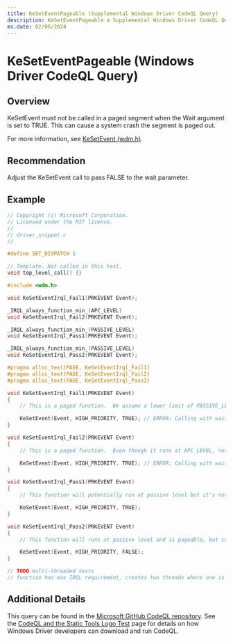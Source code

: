 ```yaml
---
title: KeSetEventPageable (Supplemental Windows Driver CodeQL Query)
description: KeSetEventPageable a Supplemental Windows Driver CodeQL Query
ms.date: 02/06/2024
---
```


# KeSetEventPageable (Windows Driver CodeQL Query)

## Overview

KeSetEvent must not be called in a paged segment when the Wait argument is set to TRUE.  This can cause a system crash the segment is paged out.

For more information, see [KeSetEvent (wdm.h)](/windows-hardware/drivers/ddi/wdm/nf-wdm-kesetevent).

## Recommendation

Adjust the KeSetEvent call to pass FALSE to the wait parameter.

## Example

```cpp
// Copyright (c) Microsoft Corporation.
// Licensed under the MIT license.
//
// driver_snippet.c
//

#define SET_DISPATCH 1

// Template. Not called in this test.
void top_level_call() {}

#include <wdm.h>

void KeSetEventIrql_Fail1(PRKEVENT Event);

_IRQL_always_function_min_(APC_LEVEL) 
void KeSetEventIrql_Fail2(PRKEVENT Event);

_IRQL_always_function_min_(PASSIVE_LEVEL) 
void KeSetEventIrql_Pass1(PRKEVENT Event);

_IRQL_always_function_min_(PASSIVE_LEVEL) 
void KeSetEventIrql_Pass2(PRKEVENT Event);

#pragma alloc_text(PAGE, KeSetEventIrql_Fail1)
#pragma alloc_text(PAGE, KeSetEventIrql_Fail2)
#pragma alloc_text(PAGE, KeSetEventIrql_Pass2)

void KeSetEventIrql_Fail1(PRKEVENT Event)
{
    // This is a paged function.  We assume a lower limit of PASSIVE_LEVEL and an upper limit of APC_LEVEL on the IRQL.

    KeSetEvent(Event, HIGH_PRIORITY, TRUE); // ERROR: Calling with wait set to TRUE in a pageable context
}

void KeSetEventIrql_Fail2(PRKEVENT Event)
{
    // This is a paged function.  Even though it runs at APC_LEVEL, not PASSIVE_LEVEL, that's still an error.

    KeSetEvent(Event, HIGH_PRIORITY, TRUE); // ERROR: Calling with wait set to TRUE in a pageable context
}

void KeSetEventIrql_Pass1(PRKEVENT Event)
{
    // This function will potentially run at passive level but it's not pageable, so there's no issue.

    KeSetEvent(Event, HIGH_PRIORITY, TRUE);
}

void KeSetEventIrql_Pass2(PRKEVENT Event)
{
    // This function will runs at passive level and is pageable, but correctly uses FALSE in its call to KeSetEvent.

    KeSetEvent(Event, HIGH_PRIORITY, FALSE);
}

// TODO multi-threaded tests
// function has max IRQL requirement, creates two threads where one is above that requirement and one is below
```

## Additional Details

This query can be found in the [Microsoft GitHub CodeQL repository](https://github.com/microsoft/Windows-Driver-Developer-Supplemental-Tools).  See the [CodeQL and the Static Tools Logo Test](./static-tools-and-codeql.md) page for details on how Windows Driver developers can download and run CodeQL.
